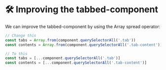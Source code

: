 # 🛠 Improving the tabbed-component

We can improve the tabbed-component by using the Array spread operator:

```js
// Change this
const tabs = Array.from(component.querySelectorAll('.tab'))
const contents = Array.from(component.querySelectorAll('.tab-content'))

// To this
const tabs = [...component.querySelectorAll('.tab')]
const contents = [...component.querySelectorAll('.tab-content')]
```
